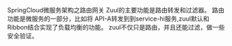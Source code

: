 SpringCloud微服务架构之路由网关
Zuul的主要功能是路由转发和过滤器。
    路由功能是微服务的一部分，比如将 API-A转发到到service-hi服务,zuul默认和Ribbon结合实现了负载均衡的功能。
    zuul不仅只是路由，并且还能过滤，做一些安全验证。